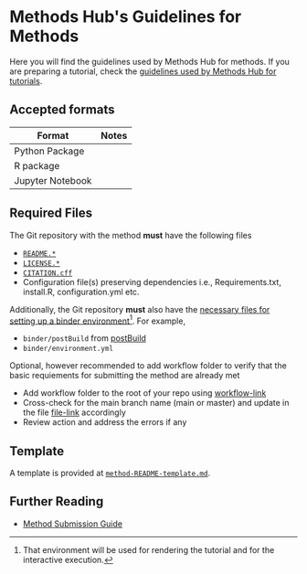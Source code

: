 # Methods Hub's Guidelines for Methods

Here you will find the guidelines used by Methods Hub for methods.
If you are preparing a tutorial,
check the [guidelines used by Methods Hub for tutorials](https://github.com/GESIS-Methods-Hub/guidelines-for-tutorials).

## Accepted formats

| Format | Notes |
| --- | --- |
| Python Package | |
| R package | |
| Jupyter Notebook | |

## Required Files

The Git repository with the method **must** have the following files

- [`README.*`](https://docs.github.com/en/repositories/managing-your-repositorys-settings-and-features/customizing-your-repository/about-readmes)
- [`LICENSE.*`](https://docs.github.com/en/repositories/managing-your-repositorys-settings-and-features/customizing-your-repository/licensing-a-repository)
- [`CITATION.cff`](https://docs.github.com/en/repositories/managing-your-repositorys-settings-and-features/customizing-your-repository/about-citation-files)
- Configuration file(s) preserving dependencies i.e., Requirements.txt, install.R, configuration.yml etc.

Additionally, the Git repository **must** also have the [necessary files for setting up a binder environment](https://mybinder.readthedocs.io/en/latest/using/config_files.html)[^1]. For example,

- `binder/postBuild` from [postBuild](https://methodshub.gesis.org/snippet/postBuild)
- `binder/environment.yml`

Optional, however recommended to add workflow folder to verify that the basic requiements for submitting the method are already met
- Add workflow folder to the root of your repo using [workflow-link](workflow-link)
- Cross-check for the main branch name (main or master) and update in the file [file-link](file-link) accordingly
- Review action and address the errors if any

## Template

A template is provided at [`method-README-template.md`](method-README-template.md).

## Further Reading

- [Method Submission Guide](method-submission-guidelines.md)

[^1]: That environment will be used for rendering the tutorial and for the interactive execution.
